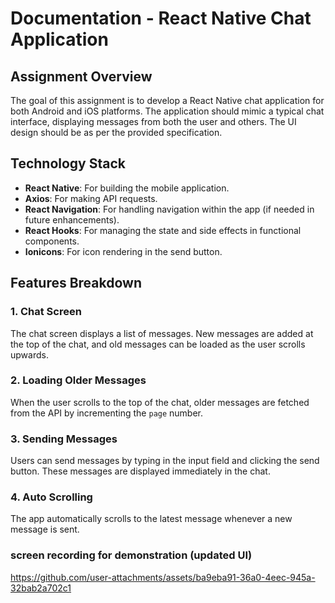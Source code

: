 
# Documentation - React Native Chat Application

## Assignment Overview
The goal of this assignment is to develop a React Native chat application for both Android and iOS platforms. The application should mimic a typical chat interface, displaying messages from both the user and others. The UI design should be as per the provided specification.


## Technology Stack

- **React Native**: For building the mobile application.
- **Axios**: For making API requests.
- **React Navigation**: For handling navigation within the app (if needed in future enhancements).
- **React Hooks**: For managing the state and side effects in functional components.
- **Ionicons**: For icon rendering in the send button.

## Features Breakdown

### 1. **Chat Screen**
The chat screen displays a list of messages. New messages are added at the top of the chat, and old messages can be loaded as the user scrolls upwards.

### 2. **Loading Older Messages**
When the user scrolls to the top of the chat, older messages are fetched from the API by incrementing the `page` number.

### 3. **Sending Messages**
Users can send messages by typing in the input field and clicking the send button. These messages are displayed immediately in the chat.

### 4. **Auto Scrolling**
The app automatically scrolls to the latest message whenever a new message is sent.


### screen recording for demonstration (updated UI) ###

https://github.com/user-attachments/assets/ba9eba91-36a0-4eec-945a-32bab2a702c1





